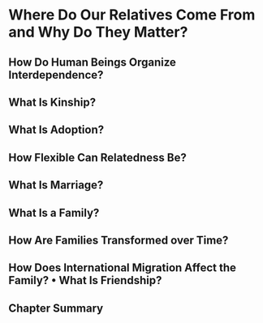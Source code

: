 # Where Do Our Relatives Come From and Why Do They Matter?
  
## How Do Human Beings Organize Interdependence?
## What Is Kinship?
## What Is Adoption?
## How Flexible Can Relatedness Be?
## What Is Marriage?
## What Is a Family?
## How Are Families Transformed over Time?
## How Does International Migration Affect the Family? • What Is Friendship?
## Chapter Summary